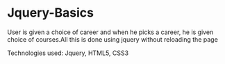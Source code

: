 # Jquery-Basics
User is given a choice of career and when he picks a career, he is given choice of courses.All this is done using jquery without reloading the page

Technologies used: Jquery, HTML5, CSS3
